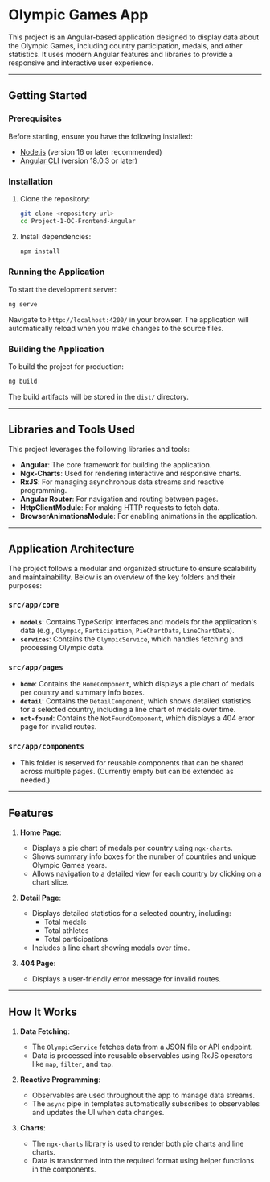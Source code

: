 # Olympic Games App

This project is an Angular-based application designed to display data about the Olympic Games, including country participation, medals, and other statistics. It uses modern Angular features and libraries to provide a responsive and interactive user experience.

---

## Getting Started

### Prerequisites

Before starting, ensure you have the following installed:

- [Node.js](https://nodejs.org/) (version 16 or later recommended)
- [Angular CLI](https://angular.io/cli) (version 18.0.3 or later)

### Installation

1. Clone the repository:
   ```bash
   git clone <repository-url>
   cd Project-1-OC-Frontend-Angular
   ```
2. Install dependencies:
   ```bash
   npm install
   ```

### Running the Application

To start the development server:

```bash
ng serve
```

Navigate to `http://localhost:4200/` in your browser. The application will automatically reload when you make changes to the source files.

### Building the Application

To build the project for production:

```bash
ng build
```

The build artifacts will be stored in the `dist/` directory.

---

## Libraries and Tools Used

This project leverages the following libraries and tools:

- **Angular**: The core framework for building the application.
- **Ngx-Charts**: Used for rendering interactive and responsive charts.
- **RxJS**: For managing asynchronous data streams and reactive programming.
- **Angular Router**: For navigation and routing between pages.
- **HttpClientModule**: For making HTTP requests to fetch data.
- **BrowserAnimationsModule**: For enabling animations in the application.

---

## Application Architecture

The project follows a modular and organized structure to ensure scalability and maintainability. Below is an overview of the key folders and their purposes:

### `src/app/core`

- **`models`**: Contains TypeScript interfaces and models for the application's data (e.g., `Olympic`, `Participation`, `PieChartData`, `LineChartData`).
- **`services`**: Contains the `OlympicService`, which handles fetching and processing Olympic data.

### `src/app/pages`

- **`home`**: Contains the `HomeComponent`, which displays a pie chart of medals per country and summary info boxes.
- **`detail`**: Contains the `DetailComponent`, which shows detailed statistics for a selected country, including a line chart of medals over time.
- **`not-found`**: Contains the `NotFoundComponent`, which displays a 404 error page for invalid routes.

### `src/app/components`

- This folder is reserved for reusable components that can be shared across multiple pages. (Currently empty but can be extended as needed.)

---

## Features

1. **Home Page**:

   - Displays a pie chart of medals per country using `ngx-charts`.
   - Shows summary info boxes for the number of countries and unique Olympic Games years.
   - Allows navigation to a detailed view for each country by clicking on a chart slice.

2. **Detail Page**:

   - Displays detailed statistics for a selected country, including:
     - Total medals
     - Total athletes
     - Total participations
   - Includes a line chart showing medals over time.

3. **404 Page**:
   - Displays a user-friendly error message for invalid routes.

---

## How It Works

1. **Data Fetching**:

   - The `OlympicService` fetches data from a JSON file or API endpoint.
   - Data is processed into reusable observables using RxJS operators like `map`, `filter`, and `tap`.

2. **Reactive Programming**:

   - Observables are used throughout the app to manage data streams.
   - The `async` pipe in templates automatically subscribes to observables and updates the UI when data changes.

3. **Charts**:
   - The `ngx-charts` library is used to render both pie charts and line charts.
   - Data is transformed into the required format using helper functions in the components.